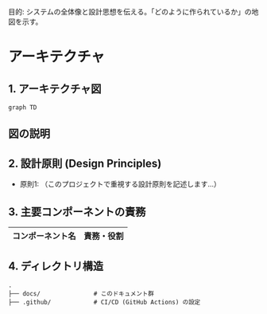 目的: システムの全体像と設計思想を伝える。「どのように作られているか」の地図を示す。
# アーキテクチャ

## 1. アーキテクチャ図

```mermaid
graph TD
```
図の説明
  - 
## 2. 設計原則 (Design Principles)
  - 原則1: （このプロジェクトで重視する設計原則を記述します...）

## 3. 主要コンポーネントの責務

| コンポーネント名 | 責務・役割 |
| --- | --- |

## 4. ディレクトリ構造
```
.
├── docs/               # このドキュメント群
├── .github/            # CI/CD (GitHub Actions) の設定
```
